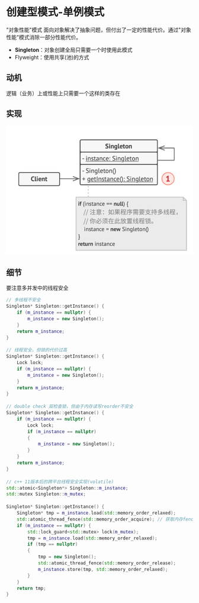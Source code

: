 # 创建型模式-单例模式
"对象性能"模式
面向对象解决了抽象问题，但付出了一定的性能代价。通过"对象性能"模式消除一部分性能代价。
- **Singleton**：对象创建全局只需要一个时使用此模式
- Flyweight：使用共享(池)的方式
## 动机
逻辑（业务）上或性能上只需要一个这样的类存在
## 实现
![UML](pics/15_Singleton_UML.png)
## 细节
要注意多并发中的线程安全
```C++
// 多线程不安全
Singleton* Singleton::getInstance() {
    if (m_instance == nullptr) {
        m_instance = new Singleton();
    }
    return m_instance;
}

// 线程安全，但锁的代价过高
Singleton* Singleton::getInstance() {
    Lock lock;
    if (m_instance == nullptr) {
        m_instance = new Singleton();
    }
    return m_instance;
}

// double check 双检查锁，但由于内存读写reorder不安全 
Singleton* Singleton::getInstance() {
    if (m_instance == nullptr) {
        Lock lock;
        if (m_instance == nullptr)
        {
            m_instance = new Singleton();
        }
    }
    return m_instance;
}

// c++ 11版本后的跨平台线程安全实现(volatile)
std::atomic<Singleton*> Singleton::m_instance;
std::mutex Singleton::m_mutex;

Singleton* Singleton::getInstance() {
    Singleton* tmp = m_instance.load(std::memory_order_relaxed);
    std::atomic_thread_fence(std::memory_order_acquire); // 获取内存fence
    if (m_instance == nullptr) {
        std::lock_guard<std::mutex> lock(m_mutex);
        tmp = m_instance.load(std::memory_order_relaxed);
        if (tmp == nullptr)
        {
            tmp = new Singleton();
            std::atomic_thread_fence(std::memory_order_release);
            m_instance.store(tmp, std::memory_order_relaxed);
        }
    }
    return tmp;
}
```